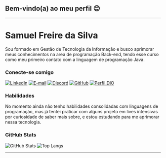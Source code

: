 ## Bem-vindo(a) ao meu perfil 😊

---

# Samuel Freire da Silva
Sou formado em Gestão de Tecnologia da Informação e busco aprimorar meus conhecimentos na area de programação Back-end, tendo esse curso como meu primeiro contato com a linguagem de programação Java.

### Conecte-se comigo
[![LinkedIn](https://img.shields.io/badge/-LinkedIn-000?style=for-the-badge&logo=linkedin&logoColor=30A3DC)](https://www.linkedin.com/in/samuel-freire-silva/)
[![E-mail](https://img.shields.io/badge/-Email-000?style=for-the-badge&logo=microsoft-outlook&logoColor=E94D5F)](mailto:samuelfrsilva0@outlook.com)
[![Discord](https://img.shields.io/badge/Discord-000?style=for-the-badge&logo=discord)](https://www.discord.com/in/samuelfrsilva0/)
[![GitHub](https://img.shields.io/badge/github-100000?style=for-the-badge&logo=GitHub)](https://www.github.com/samuelfrsilva0/)
[![Perfil DIO](https://img.shields.io/badge/-Meu%20Perfil%20na%20DIO-30A3DC?style=for-the-badge)](https://web.dio.me/users/samuelfrsilva0?tab=skills)

### Habilidades
No momento ainda não tenho habilidades consolidadas com linguagens de programação, mas já tentei praticar com alguns projeto em lives intensivas por curiosidade de saber mais sobre, e estou estudando para me aprimorar nessa tecnologia.

### GitHub Stats
![GitHub Stats](https://github-readme-stats.vercel.app/api?username=samuelfrsilva0&theme=shadow_red&bg_color=000&border_color=30A3DC&show_icons=true&icon_color=30A3DC&title_color=E94D5F&text_color=FFF)
![Top Langs](https://github-readme-stats-git-masterrstaa-rickstaa.vercel.app/api/top-langs/?username=samuelfrsilva0&bg_color=000&border_color=30A3DC&title_color=E94D5F&text_color=FFF)

---